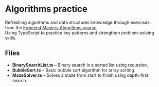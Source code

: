 # Algorithms practice

Refreshing algorithms and data structures knowledge through exercises from the [Frontend Masters Algorithms course](https://frontendmasters.com/courses/algorithms/).  
Using TypeScript to practice key patterns and strengthen problem-solving skills.


## Files

-   **BinarySearchList.ts** – Binary search in a sorted list using recursion.
-   **BubbleSort.ts** – Basic bubble sort algorithm for array sorting.
-   **MazeSolver.ts** – Solves a maze from start to finish using depth-first search.
